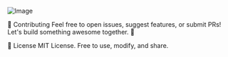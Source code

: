 ![Image](https://github.com/user-attachments/assets/f27f5fd1-71aa-4f74-b219-0ac3e805029a)

🤝 Contributing
Feel free to open issues, suggest features, or submit PRs! Let's build something awesome together. 🚀

📜 License
MIT License. Free to use, modify, and share.
